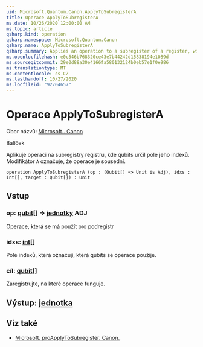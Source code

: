 ```yaml
---
uid: Microsoft.Quantum.Canon.ApplyToSubregisterA
title: Operace ApplyToSubregisterA
ms.date: 10/26/2020 12:00:00 AM
ms.topic: article
qsharp.kind: operation
qsharp.namespace: Microsoft.Quantum.Canon
qsharp.name: ApplyToSubregisterA
qsharp.summary: Applies an operation to a subregister of a register, with qubits specified by an array of their indices. The modifier `A` indicates that the operation is adjointable.
ms.openlocfilehash: e0c546b768320ce43e7b44242d15838194e1089d
ms.sourcegitcommit: 29e0d88a30e4166fa580132124b0eb57e1f0e986
ms.translationtype: MT
ms.contentlocale: cs-CZ
ms.lasthandoff: 10/27/2020
ms.locfileid: "92704657"
---
```

# <a name="applytosubregistera-operation"></a>Operace ApplyToSubregisterA

Obor názvů: [Microsoft.. Canon](xref:Microsoft.Quantum.Canon)

Balíček [](https://nuget.org/packages/)


Aplikuje operaci na subregistry registru, kde qubits určil pole jeho indexů.
Modifikátor `A` označuje, že operace je sousední.

```qsharp
operation ApplyToSubregisterA (op : (Qubit[] => Unit is Adj), idxs : Int[], target : Qubit[]) : Unit
```


## <a name="input"></a>Vstup

### <a name="op--qubit--unit-adj"></a>op: [qubit](xref:microsoft.quantum.lang-ref.qubit)[] => [jednotky](xref:microsoft.quantum.lang-ref.unit) ADJ

Operace, která se má použít pro podregistr


### <a name="idxs--int"></a>idxs: [int](xref:microsoft.quantum.lang-ref.int)[]

Pole indexů, která označují, která qubits se operace použije.


### <a name="target--qubit"></a>cíl: [qubit](xref:microsoft.quantum.lang-ref.qubit)[]

Zaregistrujte, na které operace funguje.



## <a name="output--unit"></a>Výstup: [jednotka](xref:microsoft.quantum.lang-ref.unit)



## <a name="see-also"></a>Viz také

- [Microsoft. proApplyToSubregister. Canon.](xref:Microsoft.Quantum.Canon.ApplyToSubregister)